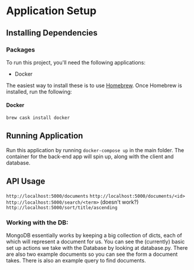 # Application Setup

## Installing Dependencies

### Packages

To run this project, you'll need the following applications:

- Docker

The easiest way to install these is to use [Homebrew](https://brew.sh/#install). Once Homebrew is installed, run the following:

#### Docker

`brew cask install docker`

## Running Application

Run this application by running `docker-compose up` in the main folder. The container for the back-end app will spin up, along with the client and database.

## API Usage

`http://localhost:5000/documents`
`http://localhost:5000/documents/<id>`
`http://localhost:5000/search/<term>` (doesn't work?)
`http://localhost:5000/sort/title/ascending`

### Working with the DB:

MongoDB essentially works by keeping a big collection of dicts, each of which will represent a document for us. You can see the (currently) basic set up actions we take with the Database by looking at database.py. There are also two example documents so you can see the form a document takes. There is also an example query to find documents.
